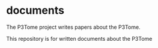 # documents

The P3Tome project writes papers about the P3Tome. 

This repository is for written documents about the P3Tome

